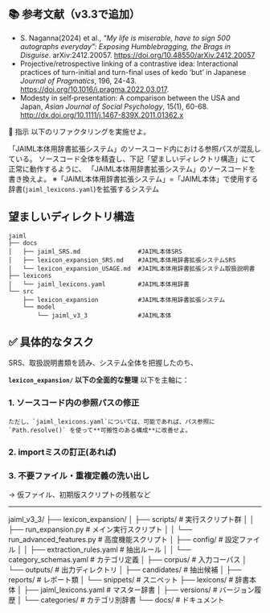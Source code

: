
## 📚 参考文献（v3.3で追加）

* S. Naganna(2024) et al., *"My life is miserable, have to sign 500 autographs everyday": Exposing Humblebragging, the Brags in Disguise*. arXiv:2412.20057. https://doi.org/10.48550/arXiv.2412.20057
* Projective/retrospective linking of a contrastive idea: Interactional practices of turn-initial and turn-final uses of kedo ‘but’ in Japanese *Journal of Pragmatics*, 196, 24-43. https://doi.org/10.1016/j.pragma.2022.03.017.
* Modesty in self‐presentation: A comparison between the USA and Japan, *Asian Journal of Social Psychology*, 15(1), 60-68. http://dx.doi.org/10.1111/j.1467-839X.2011.01362.x




🧾 指示
以下のリファクタリングを実施せよ。

「JAIML本体用辞書拡張システム」のソースコード内における参照パスが混乱している。
ソースコード全体を精査し、下記「望ましいディレクトリ構造」にて正常に動作するように、
「JAIML本体用辞書拡張システム」のソースコードを書き換えよ。
※「JAIML本体用辞書拡張システム」=「JAIML本体」で使用する辞書(`jaiml_lexicons.yaml`)を拡張するシステム

## 望ましいディレクトリ構造
```
jaiml
├── docs
│   ├── jaiml_SRS.md                #JAIML本体SRS
│   ├── lexicon_expansion_SRS.md    #JAIML本体用辞書拡張システムSRS
│   └── lexicon_expansion_USAGE.md  #JAIML本体用辞書拡張システム取扱説明書
├── lexicons
│   └── jaiml_lexicons.yaml         #JAIML本体用辞書
└── src
    ├── lexicon_expansion           #JAIML本体用辞書拡張システム
    └── model
        └── jaiml_v3_3              #JAIML本体
```

## ✅ 具体的なタスク

SRS、取扱説明書類を読み、システム全体を把握したのち、

**`lexicon_expansion/` 以下の全面的な整理**
以下を主軸に：

### 1. **ソースコード内の参照パスの修正**
    ただし、`jaiml_lexicons.yaml`については、可能であれば、パス参照に `Path.resolve()` を使って**可搬性のある構成**に改善せよ。

### 2. **importミスの訂正(あれば)**

### 3. **不要ファイル・重複定義の洗い出し**
→ 仮ファイル、初期版スクリプトの残骸など

---





jaiml_v3_3/
├── lexicon_expansion/
│   ├── scripts/        # 実行スクリプト群
│   │   ├── run_expansion.py         # メイン実行スクリプト
│   │   └── run_advanced_features.py # 高度機能スクリプト
│   ├── config/         # 設定ファイル
│   │   ├── extraction_rules.yaml    # 抽出ルール
│   │   └── category_schemas.yaml    # カテゴリ定義
│   ├── corpus/         # 入力コーパス
│   └── outputs/        # 出力ディレクトリ
│       ├── candidates/ # 抽出候補
│       ├── reports/    # レポート類
│       └── snippets/   # スニペット
├── lexicons/          # 辞書本体
│   ├── jaiml_lexicons.yaml  # マスター辞書
│   ├── versions/            # バージョン履歴
│   └── categories/          # カテゴリ別辞書
└── docs/              # ドキュメント